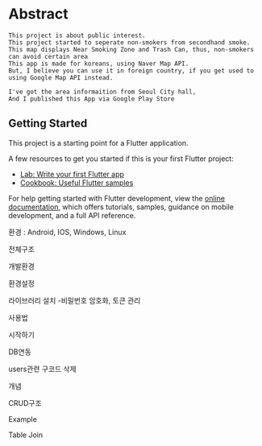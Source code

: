 # Abstract

	This project is about public interest.  
	This project started to seperate non-smokers from secondhand smoke.  
	This map displays Near Smoking Zone and Trash Can, thus, non-smokers can avoid certain area  
	This app is made for koreans, using Naver Map API.  
	But, I believe you can use it in foreign country, if you get used to using Google Map API instead.
  
	I've got the area informaition from Seoul City hall,  
	And I published this App via Google Play Store
  
## Getting Started

This project is a starting point for a Flutter application.

A few resources to get you started if this is your first Flutter project:

- [Lab: Write your first Flutter app](https://docs.flutter.dev/get-started/codelab)
- [Cookbook: Useful Flutter samples](https://docs.flutter.dev/cookbook)

For help getting started with Flutter development, view the
[online documentation](https://docs.flutter.dev/), which offers tutorials,
samples, guidance on mobile development, and a full API reference.



환경 : Android, IOS, Windows, Linux


</aside>

전체구조

개발환경

환경설정

라이브러리 설치 -비밀번호 암호화, 토큰 관리

사용법

시작하기

DB연동

users관련 구코드 삭제

개념

CRUD구조

Example

Table Join
